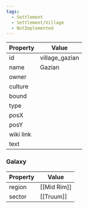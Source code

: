 ```yaml
---
tags:
  - Settlement
  - Settlement/Village
  - NotImplemented
---
```


| Property  | Value          |
| --------- | -------------- |
| id        | village_gazian |
| name      | Gazian         |
| owner     |                |
| culture   |                |
| bound     |                |
| type      |                |
| posX      |                |
| posY      |                |
| wiki link |                |
| text      |                |

### Galaxy
| Property | Value       |
| -------- | ----------- |
| region   | [[Mid Rim]] |
| sector   | [[Truum]]   |
